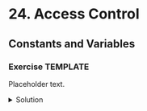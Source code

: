 
# 24. Access Control

## Constants and Variables

### Exercise TEMPLATE

Placeholder text.

<details>
<summary>Solution</summary>
```Swift

```
</details>
